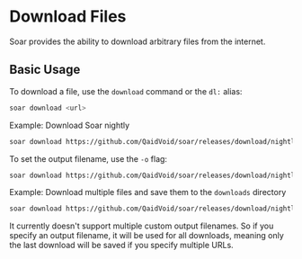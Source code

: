 # Download Files

Soar provides the ability to download arbitrary files from the internet.

## Basic Usage

To download a file, use the `download` command or the `dl:` alias:

```sh
soar download <url>
```

Example: Download Soar nightly
```sh
soar download https://github.com/QaidVoid/soar/releases/download/nightly/soar-nightly-x86_64-linux
```

To set the output filename, use the `-o` flag:

```sh
soar download https://github.com/QaidVoid/soar/releases/download/nightly/soar-nightly-x86_64-linux -o soar-nightly
```

Example: Download multiple files and save them to the `downloads` directory
```sh
soar download https://github.com/QaidVoid/soar/releases/download/nightly/soar-nightly-x86_64-linux https://github.com/QaidVoid/soar/releases/download/nightly/soar-nightly-aarch64-linux -o downloads/
```

<div class="warning">
    It currently doesn't support multiple custom output filenames. So if you specify an output filename, it will be used for all downloads, meaning only the last download will be saved if you specify multiple URLs.
</div>
